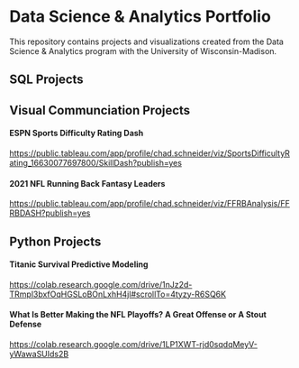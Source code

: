 # Data Science & Analytics Portfolio
This repository contains projects and visualizations created from the Data Science & Analytics program with the University of Wisconsin-Madison.

## SQL Projects

## Visual Communciation Projects

#### ESPN Sports Difficulty Rating Dash
https://public.tableau.com/app/profile/chad.schneider/viz/SportsDifficultyRating_16630077697800/SkillDash?publish=yes

#### 2021 NFL Running Back Fantasy Leaders
https://public.tableau.com/app/profile/chad.schneider/viz/FFRBAnalysis/FFRBDASH?publish=yes

## Python Projects

#### Titanic Survival Predictive Modeling
https://colab.research.google.com/drive/1nJz2d-TRmpl3bxfOqHGSLoBOnLxhH4jl#scrollTo=4tyzy-R6SQ6K

#### What Is Better Making the NFL Playoffs? A Great Offense or A Stout Defense
https://colab.research.google.com/drive/1LP1XWT-rjd0sqdqMeyV-yWawaSUIds2B

